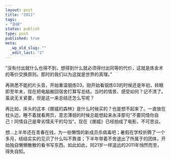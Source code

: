 ```yaml
---
layout: post
title: "2011"
tags: 
- "杂碎"
status: publish
type: post
published: true
meta: 
  _wp_old_slug: ""
  _edit_last: "2"
---
```


“没有付出就什么也得不到，想得到什么就必须得付出同等的代价，这就是炼金术的等价交换原则。那时的我们以为这就是世界的真理。”

再熟悉不能的片头音，开始重温钢炼03。刚开始看钢炼03的时候还是年初，转眼即至年末，现在把电脑搬回宿舍打算写总结。当时的情景、感受如何？记不清了。虽说无关紧要，但是这一来总结还怎么写呢？

再比如，床头的这本《挪威的森林》是什么时候买的？也是想不起来了。一直放在枕头边，睡不着就看两页，意志薄弱的时候总能想起来永泽那句“不要同情你自己！同情自己是卑劣懦夫干的勾当”。现在《挪威》已经拍成了电影，不可思议。

想...上半年还在青春在线，为一些懒惰的新成员杀病毒吧；暑假在学校折腾了一个多月，结结实实的见识了什么叫不靠谱；下半年带着不舍退出了所属于的团体，开始独自懒懒散散的看书写东西。如此如此，同21岁一样遥远的2011年悄然而至，得失自知。


